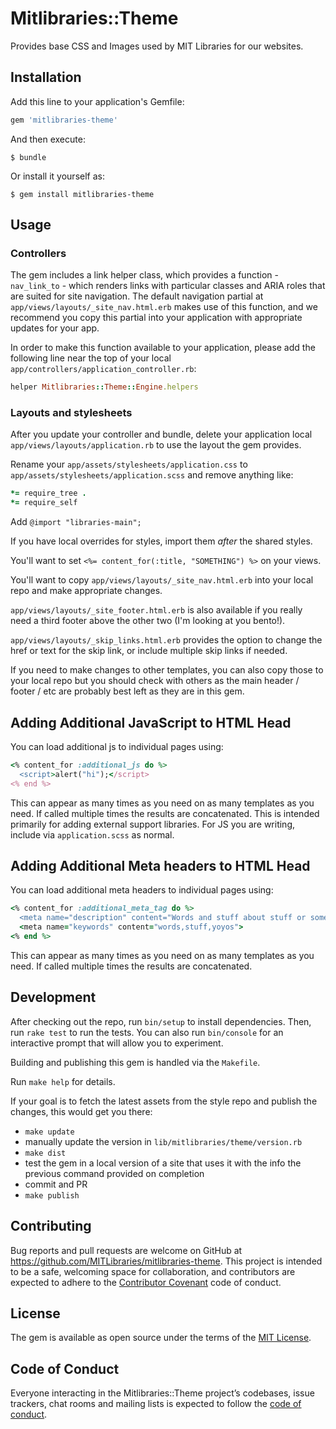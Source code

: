 # Mitlibraries::Theme

Provides base CSS and Images used by MIT Libraries for our websites.

## Installation

Add this line to your application's Gemfile:

```ruby
gem 'mitlibraries-theme'
```

And then execute:

```shell
$ bundle
```

Or install it yourself as:

```shell
$ gem install mitlibraries-theme
```

## Usage

### Controllers

The gem includes a link helper class, which provides a function - `nav_link_to` - which renders links with particular classes and ARIA roles that are suited for site navigation. The default navigation partial at `app/views/layouts/_site_nav.html.erb` makes use of this function, and we recommend you copy this partial into your application with appropriate updates for your app.

In order to make this function available to your application, please add the following line near the top of your local `app/controllers/application_controller.rb`:

```ruby
helper Mitlibraries::Theme::Engine.helpers
```

### Layouts and stylesheets

After you update your controller and bundle, delete your application local `app/views/layouts/application.rb` to use the layout the gem provides.

Rename your `app/assets/stylesheets/application.css` to `app/assets/stylesheets/application.scss` and remove anything like:

```ruby
*= require_tree .
*= require_self
```

Add
`@import "libraries-main";`

If you have local overrides for styles, import them _after_ the shared styles.

You'll want to set `<%= content_for(:title, "SOMETHING") %>` on your views.

You'll want to copy `app/views/layouts/_site_nav.html.erb` into your local
repo and make appropriate changes.

`app/views/layouts/_site_footer.html.erb` is also available if you really need
a third footer above the other two (I'm looking at you bento!).

`app/views/layouts/_skip_links.html.erb` provides the option to change the href or text for the skip link, or include
multiple skip links if needed.

If you need to make changes to other templates, you can also copy those to your local repo but you should check with others as the main header / footer / etc are probably best left as they are in this gem.

## Adding Additional JavaScript to HTML Head

You can load additional js to individual pages using:

```ruby
<% content_for :additional_js do %>
  <script>alert("hi");</script>
<% end %>
```

This can appear as many times as you need on as many templates as you need. If
called multiple times the results are concatenated. This is intended primarily
for adding external support libraries. For JS you are writing, include via
`application.scss` as normal.

## Adding Additional Meta headers to HTML Head

You can load additional meta headers to individual pages using:

```ruby
<% content_for :additional_meta_tag do %>
  <meta name="description" content="Words and stuff about stuff or something.">
  <meta name="keywords" content="words,stuff,yoyos">
<% end %>
```

This can appear as many times as you need on as many templates as you need. If
called multiple times the results are concatenated.

## Development

After checking out the repo, run `bin/setup` to install dependencies. Then, run `rake test` to run the tests. You can also run `bin/console` for an interactive prompt that will allow you to experiment.

Building and publishing this gem is handled via the `Makefile`.

Run `make help` for details.

If your goal is to fetch the latest assets from the style repo and publish the
changes, this would get you there:

- `make update`
- manually update the version in `lib/mitlibraries/theme/version.rb`
- `make dist`
- test the gem in a local version of a site that uses it with the info the previous command provided on completion
- commit and PR
- `make publish`

## Contributing

Bug reports and pull requests are welcome on GitHub at https://github.com/MITLibraries/mitlibraries-theme. This project is intended to be a safe, welcoming space for collaboration, and contributors are expected to adhere to the [Contributor Covenant](http://contributor-covenant.org) code of conduct.

## License

The gem is available as open source under the terms of the [MIT License](https://opensource.org/licenses/MIT).

## Code of Conduct

Everyone interacting in the Mitlibraries::Theme project’s codebases, issue trackers, chat rooms and mailing lists is expected to follow the [code of conduct](https://github.com/MITLibraries/mitlibraries-theme/blob/master/CODE_OF_CONDUCT.md).
